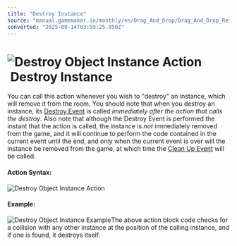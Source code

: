 ```yaml
---
title: "Destroy Instance"
source: "manual.gamemaker.io/monthly/en/Drag_And_Drop/Drag_And_Drop_Reference/Instance/Destroy_Object_Instance.htm"
converted: "2025-09-14T03:59:25.950Z"
---
```


# ![Destroy Object Instance Action](../../../assets/Images/Scripting_Reference/Drag_And_Drop/Reference/Instance/i_Instance_Destroy.png) Destroy Instance

You can call this action whenever you wish to "destroy" an instance, which will remove it from the room. You should note that when you destroy an instance, its [Destroy Event](../../../The_Asset_Editors/Object_Properties/Object_Events.md) is called _immediately after the action that calls the destroy_. Also note that although the Destroy Event is performed the instant that the action is called, the instance is _not_ immediately removed from the game, and it will continue to perform the code contained in the current event until the end, and only when the current event is over will the instance be removed from the game, at which time the [Clean Up Event](../../../The_Asset_Editors/Object_Properties/Object_Events.md) will be called.

#### Action Syntax:

![Destroy Object Instance Action](../../../assets/Images/Scripting_Reference/Drag_And_Drop/Reference/Instance/a_Instance_Destroy.png)

#### Example:

![Destroy Object Instance Example](../../../assets/Images/Scripting_Reference/Drag_And_Drop/Reference/Instance/e_Instance_Destroy.png)The above action block code checks for a collision with any other instance at the position of the calling instance, and if one is found, it destroys itself.